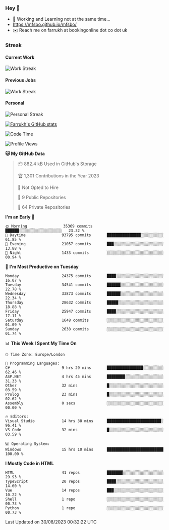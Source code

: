### Hey 👋

- 🏃 Working and Learning not at the same time...
- https://mfsbo.github.io/mfsbo/
- ✉️ Reach me on farrukh at bookingonline dot co dot uk

### Streak
#### Current Work
![Work Streak](https://streak-stats.demolab.com/?user=mfsbo)
#### Previous Jobs
![Work Streak](https://streak-stats.demolab.com/?user=farrukhcw)
#### Personal
![Personal Streak](https://streak-stats.demolab.com/?user=farrukhsubhani)

[![Farrukh's GitHub stats](https://github-readme-stats.vercel.app/api?username=mfsbo&hide=stars&count_private=true)](https://github.com/mfsbo/)

<!--START_SECTION:waka-->
![Code Time](http://img.shields.io/badge/Code%20Time-399%20hrs%209%20mins-blue)

![Profile Views](http://img.shields.io/badge/Profile%20Views-0-blue)

**🐱 My GitHub Data** 

> 📦 882.4 kB Used in GitHub's Storage 
 > 
> 🏆 1,301 Contributions in the Year 2023
 > 
> 🚫 Not Opted to Hire
 > 
> 📜 9 Public Repositories 
 > 
> 🔑 64 Private Repositories 
 > 
**I'm an Early 🐤** 

```text
🌞 Morning                35369 commits       ██████░░░░░░░░░░░░░░░░░░░   23.32 % 
🌆 Daytime                93795 commits       ███████████████░░░░░░░░░░   61.85 % 
🌃 Evening                21057 commits       ███░░░░░░░░░░░░░░░░░░░░░░   13.88 % 
🌙 Night                  1433 commits        ░░░░░░░░░░░░░░░░░░░░░░░░░   00.94 % 
```
📅 **I'm Most Productive on Tuesday** 

```text
Monday                   24375 commits       ████░░░░░░░░░░░░░░░░░░░░░   16.07 % 
Tuesday                  34541 commits       ██████░░░░░░░░░░░░░░░░░░░   22.78 % 
Wednesday                33873 commits       ██████░░░░░░░░░░░░░░░░░░░   22.34 % 
Thursday                 28632 commits       █████░░░░░░░░░░░░░░░░░░░░   18.88 % 
Friday                   25947 commits       ████░░░░░░░░░░░░░░░░░░░░░   17.11 % 
Saturday                 1648 commits        ░░░░░░░░░░░░░░░░░░░░░░░░░   01.09 % 
Sunday                   2638 commits        ░░░░░░░░░░░░░░░░░░░░░░░░░   01.74 % 
```


📊 **This Week I Spent My Time On** 

```text
🕑︎ Time Zone: Europe/London

💬 Programming Languages: 
C#                       9 hrs 29 mins       ████████████████░░░░░░░░░   62.46 % 
ASP.NET                  4 hrs 45 mins       ████████░░░░░░░░░░░░░░░░░   31.33 % 
Other                    32 mins             █░░░░░░░░░░░░░░░░░░░░░░░░   03.59 % 
Prolog                   23 mins             █░░░░░░░░░░░░░░░░░░░░░░░░   02.62 % 
Assembly                 0 secs              ░░░░░░░░░░░░░░░░░░░░░░░░░   00.00 % 

🔥 Editors: 
Visual Studio            14 hrs 38 mins      ████████████████████████░   96.41 % 
VS Code                  32 mins             █░░░░░░░░░░░░░░░░░░░░░░░░   03.59 % 

💻 Operating System: 
Windows                  15 hrs 10 mins      █████████████████████████   100.00 % 
```

**I Mostly Code in HTML** 

```text
HTML                     41 repos            ███████░░░░░░░░░░░░░░░░░░   29.93 % 
TypeScript               20 repos            ████░░░░░░░░░░░░░░░░░░░░░   14.60 % 
Vue                      14 repos            ███░░░░░░░░░░░░░░░░░░░░░░   10.22 % 
Shell                    1 repo              ░░░░░░░░░░░░░░░░░░░░░░░░░   00.73 % 
Python                   1 repo              ░░░░░░░░░░░░░░░░░░░░░░░░░   00.73 % 
```




 Last Updated on 30/08/2023 00:32:22 UTC
<!--END_SECTION:waka-->
<!--
**mfsbo/mfsbo** is a ✨ _special_ ✨ repository because its `README.md` (this file) appears on your GitHub profile.

Here are some ideas to get you started:

- 🔭 I’m currently working on ...
- 🌱 I’m currently learning ...
- 👯 I’m looking to collaborate on ...
- 🤔 I’m looking for help with ...
- 💬 Ask me about ...
- 📫 How to reach me: ...
- 😄 Pronouns: ...
- ⚡ Fun fact: ...
-->
